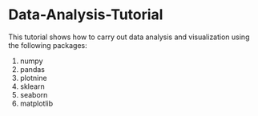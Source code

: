 # Data-Analysis-Tutorial
This tutorial shows how to carry out data analysis and visualization using the following packages:
1. numpy
2. pandas
3. plotnine
4. sklearn
5. seaborn
6. matplotlib

